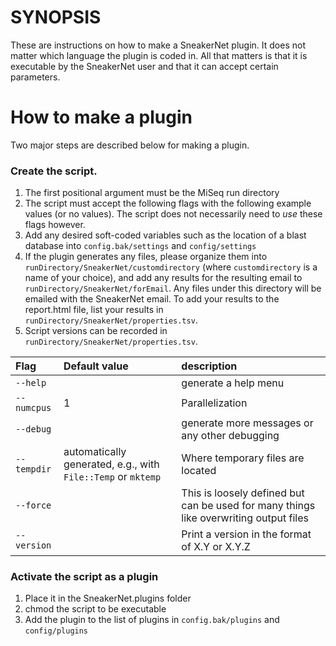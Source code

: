 SYNOPSIS
========

These are instructions on how to make a SneakerNet plugin.  It does not
matter which language the plugin is coded in.  All that matters is that
it is executable by the SneakerNet user and that it can accept certain
parameters.

How to make a plugin
====================

Two major steps are described below for making a plugin.

### Create the script.
1. The first positional argument must be the MiSeq run directory
2. The script must accept the following flags with the following example 
     values (or no values).  The script does not necessarily need to _use_
     these flags however.
3. Add any desired soft-coded variables such as the location of a blast database
     into `config.bak/settings` and `config/settings`
4. If the plugin generates any files, please organize them into 
     `runDirectory/SneakerNet/customdirectory` (where `customdirectory` is a name of your choice), and add any results for the
     resulting email to `runDirectory/SneakerNet/forEmail`. Any files under
     this directory will be emailed with the SneakerNet email.
     To add your results to the report.html file, list your results in
     `runDirectory/SneakerNet/properties.tsv`.
5. Script versions can be recorded in `runDirectory/SneakerNet/properties.tsv`.
     
|Flag|Default value|description|
|:---|:------------|:-----------|
|`--help`|         |generate a help menu|
|`--numcpus`|     1|Parallelization|
|`--debug`|        |generate more messages or any other debugging|
|`--tempdir`|automatically generated, e.g., with `File::Temp` or `mktemp`|Where temporary files are located|
|`--force`|        |This is loosely defined but can be used for many things like overwriting output files|
|`--version`|      |Print a version in the format of X.Y or X.Y.Z|

### Activate the script as a plugin

1. Place it in the SneakerNet.plugins folder
2. chmod the script to be executable
3. Add the plugin to the list of plugins in `config.bak/plugins` and `config/plugins` 
